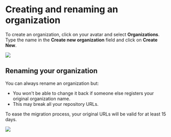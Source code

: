 # Creating and renaming an organization

To create an organization, click on your avatar and select **Organizations**. Type the name in the **Create new organization** field and click on **Create New**.

![](/images/image-0.gif)

## Renaming your organization

You can always rename an organization but:

-   You won't be able to change it back if someone else registers your original organization name.
-   This may break all your repository URLs.

To ease the migration process, your original URLs will be valid for at least 15 days.

![](/images/rename-org.png)
